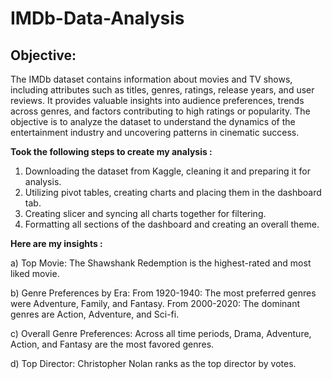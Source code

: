 # IMDb-Data-Analysis
## Objective:
The IMDb dataset contains information about movies and TV shows, including attributes such as titles, genres, ratings, release years, and user reviews. It provides valuable insights into audience preferences, trends across genres, and factors contributing to high ratings or popularity. The objective is to analyze the dataset to understand the dynamics of the entertainment industry and uncovering patterns in cinematic success.


**Took the following steps to create my analysis :**
1) Downloading the dataset from Kaggle, cleaning it and preparing it for analysis.
2) Utilizing pivot tables, creating charts and placing them in the dashboard tab.
3) Creating slicer and syncing all charts together for filtering.
4) Formatting all sections of the dashboard and creating an overall theme.

**Here are my insights :**

a) Top Movie: The Shawshank Redemption is the highest-rated and most liked movie.

b) Genre Preferences by Era:
From 1920-1940: The most preferred genres were Adventure, Family, and Fantasy.
From 2000-2020: The dominant genres are Action, Adventure, and Sci-fi.

c) Overall Genre Preferences: Across all time periods, Drama, Adventure, Action, and Fantasy are the most favored genres.

d) Top Director: Christopher Nolan ranks as the top director by votes.
